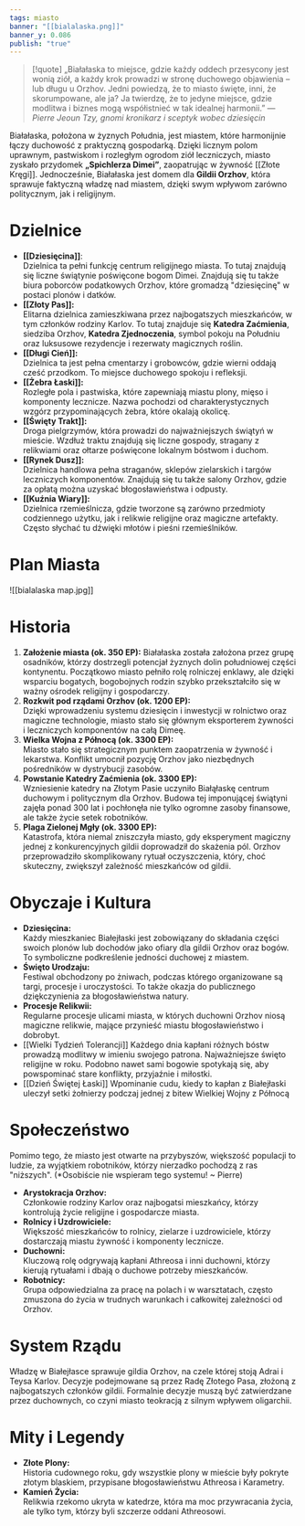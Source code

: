 ```yaml
---
tags: miasto
banner: "[[bialalaska.png]]"
banner_y: 0.086
publish: "true"
---
```

> [!quote] „Białałaska to miejsce, gdzie każdy oddech przesycony jest wonią ziół, a każdy krok prowadzi w stronę duchowego objawienia – lub długu u Orzhov. Jedni powiedzą, że to miasto święte, inni, że skorumpowane, ale ja? Ja twierdzę, że to jedyne miejsce, gdzie modlitwa i biznes mogą współistnieć w tak idealnej harmonii.”
>  — _Pierre Jeoun Tzy, gnomi kronikarz i sceptyk wobec dziesięcin_

Białałaska, położona w żyznych Południa, jest miastem, które harmonijnie łączy duchowość z praktyczną gospodarką. Dzięki licznym polom uprawnym, pastwiskom i rozległym ogrodom ziół leczniczych, miasto zyskało przydomek **„Spichlerza Dimei”**, zaopatrując w żywność [[Złote Kręgi]]. Jednocześnie, Białałaska jest domem dla **Gildii Orzhov**, która sprawuje faktyczną władzę nad miastem, dzięki swym wpływom zarówno politycznym, jak i religijnym.
# **Dzielnice**
- **[[Dziesięcina]]**:  
    Dzielnica ta pełni funkcję centrum religijnego miasta. To tutaj znajdują się liczne świątynie poświęcone bogom Dimei. Znajdują się tu także biura poborców podatkowych Orzhov, które gromadzą "dziesięcinę" w postaci plonów i datków.
- **[[Złoty Pas]]:**  
    Elitarna dzielnica zamieszkiwana przez najbogatszych mieszkańców, w tym członków rodziny Karlov. To tutaj znajduje się **Katedra Zaćmienia**, siedziba Orzhov, **Katedra Zjednoczenia**, symbol pokoju na Południu oraz luksusowe rezydencje i rezerwaty magicznych roślin.
- **[[Długi Cień]]:**  
    Dzielnica ta jest pełna cmentarzy i grobowców, gdzie wierni oddają cześć przodkom. To miejsce duchowego spokoju i refleksji.
- **[[Żebra Łaski]]:**  
    Rozległe pola i pastwiska, które zapewniają miastu plony, mięso i komponenty lecznicze. Nazwa pochodzi od charakterystycznych wzgórz przypominających żebra, które okalają okolicę.
- **[[Święty Trakt]]:**  
    Droga pielgrzymów, która prowadzi do najważniejszych świątyń w mieście. Wzdłuż traktu znajdują się liczne gospody, stragany z relikwiami oraz ołtarze poświęcone lokalnym bóstwom i duchom.
-  **[[Rynek Dusz]]:**  
    Dzielnica handlowa pełna straganów, sklepów zielarskich i targów leczniczych komponentów. Znajdują się tu także salony Orzhov, gdzie za opłatą można uzyskać błogosławieństwa i odpusty.
- **[[Kuźnia Wiary]]:**  
    Dzielnica rzemieślnicza, gdzie tworzone są zarówno przedmioty codziennego użytku, jak i relikwie religijne oraz magiczne artefakty. Często słychać tu dźwięki młotów i pieśni rzemieślników.
# Plan Miasta
![[bialalaska map.jpg]]
# **Historia**
1. **Założenie miasta (ok. 350 EP):**
    Białałaska została założona przez grupę osadników, którzy dostrzegli potencjał żyznych dolin południowej części kontynentu. Początkowo miasto pełniło rolę rolniczej enklawy, ale dzięki wsparciu bogatych, bogobojnych rodzin szybko przekształciło się w ważny ośrodek religijny i gospodarczy.
2. **Rozkwit pod rządami Orzhov (ok. 1200 EP):**  
    Dzięki wprowadzeniu systemu dziesięcin i inwestycji w rolnictwo oraz magiczne technologie, miasto stało się głównym eksporterem żywności i leczniczych komponentów na całą Dimeę.
3.  **Wielka Wojna z Północą (ok. 3300 EP):**  
    Miasto stało się strategicznym punktem zaopatrzenia w żywność i lekarstwa. Konflikt umocnił pozycję Orzhov jako niezbędnych pośredników w dystrybucji zasobów.
4. **Powstanie Katedry Zaćmienia (ok. 3300 EP):**  
    Wzniesienie katedry na Złotym Pasie uczyniło Białąłaskę centrum duchowym i politycznym dla Orzhov. Budowa tej imponującej świątyni zajęła ponad 300 lat i pochłonęła nie tylko ogromne zasoby finansowe, ale także życie setek robotników.
5. **Plaga Zielonej Mgły (ok. 3300 EP):**  
    Katastrofa, która niemal zniszczyła miasto, gdy eksperyment magiczny jednej z konkurencyjnych gildii doprowadził do skażenia pól. Orzhov przeprowadziło skomplikowany rytuał oczyszczenia, który, choć skuteczny, zwiększył zależność mieszkańców od gildii.
# **Obyczaje i Kultura**
- **Dziesięcina:**  
    Każdy mieszkaniec Białejłaski jest zobowiązany do składania części swoich plonów lub dochodów jako ofiary dla gildii Orzhov oraz bogów. To symboliczne podkreślenie jedności duchowej z miastem.
- **Święto Urodzaju:**  
    Festiwal obchodzony po żniwach, podczas którego organizowane są targi, procesje i uroczystości. To także okazja do publicznego dziękczynienia za błogosławieństwa natury.
- **Procesje Relikwii:**  
    Regularne procesje ulicami miasta, w których duchowni Orzhov niosą magiczne relikwie, mające przynieść miastu błogosławieństwo i dobrobyt.
- [[Wielki Tydzień Tolerancji]] 
	Każdego dnia kapłani różnych bóstw prowadzą modlitwy w imieniu swojego patrona. Najważniejsze święto religijne w roku. Podobno nawet sami bogowie spotykają się, aby powspominać stare konflikty, przyjaźnie i miłostki.
- [[Dzień Świętej Łaski]] 
	Wpominanie cudu, kiedy to kapłan z Białejłaski uleczył setki żołnierzy podczaj jednej z bitew Wielkiej Wojny z Północą
# **Społeczeństwo**
Pomimo tego, że miasto jest otwarte na przybyszów, większość populacji to ludzie, za wyjątkiem robotników, którzy nierzadko pochodzą z ras "niższych". (*Osobiście nie wspieram tego systemu! ~ Pierre)
- **Arystokracja Orzhov:**  
    Członkowie rodziny Karlov oraz najbogatsi mieszkańcy, którzy kontrolują życie religijne i gospodarcze miasta.
- **Rolnicy i Uzdrowiciele:**  
    Większość mieszkańców to rolnicy, zielarze i uzdrowiciele, którzy dostarczają miastu żywność i komponenty lecznicze.
- **Duchowni:**  
    Kluczową rolę odgrywają kapłani Athreosa i inni duchowni, którzy kierują rytuałami i dbają o duchowe potrzeby mieszkańców.
- **Robotnicy:**  
    Grupa odpowiedzialna za pracę na polach i w warsztatach, często zmuszona do życia w trudnych warunkach i całkowitej zależności od Orzhov.
# **System Rządu**

Władzę w Białejłasce sprawuje gildia Orzhov, na czele której stoją Adrai i Teysa Karlov. Decyzje podejmowane są przez Radę Złotego Pasa, złożoną z najbogatszych członków gildii. Formalnie decyzje muszą być zatwierdzane przez duchownych, co czyni miasto teokracją z silnym wpływem oligarchii.
# **Mity i Legendy**
- **Złote Plony:**  
    Historia cudownego roku, gdy wszystkie plony w mieście były pokryte złotym blaskiem, przypisane błogosławieństwu Athreosa i Karametry.
- **Kamień Życia:**  
    Relikwia rzekomo ukryta w katedrze, która ma moc przywracania życia, ale tylko tym, którzy byli szczerze oddani Athreosowi.
